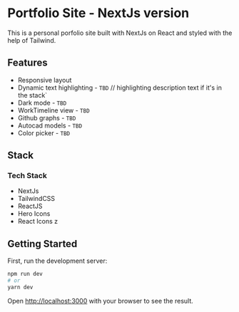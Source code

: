 # Portfolio Site - NextJs version

This is a personal porfolio site built with NextJs on React and styled with the help of Tailwind.

## Features

- Responsive layout
- Dynamic text highlighting - `TBD` // highlighting description text if it's in the stack`
- Dark mode - `TBD`
- WorkTimeline view - `TBD`
- Github graphs - `TBD`
- Autocad models - `TBD`
- Color picker - `TBD`

## Stack

### Tech Stack

- NextJs
- TailwindCSS
- ReactJS
- Hero Icons
- React Icons
  z

## Getting Started

First, run the development server:

```bash
npm run dev
# or
yarn dev
```

Open [http://localhost:3000](http://localhost:3000) with your browser to see the result.
